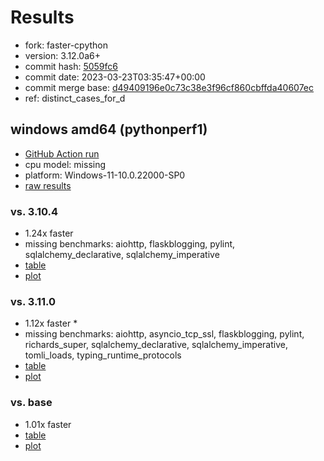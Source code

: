 # Results

- fork: faster-cpython
- version: 3.12.0a6+
- commit hash: [5059fc6](https://github.com/faster%2dcpython/cpython/commit/5059fc6)
- commit date: 2023-03-23T03:35:47+00:00
- commit merge base: [d49409196e0c73c38e3f96cf860cbffda40607ec](https://github.com/faster%2dcpython/cpython/commit/d49409196e0c73c38e3f96cf860cbffda40607ec)
- ref: distinct_cases_for_d

## windows amd64 (pythonperf1)

- [GitHub Action run](https://github.com/faster-cpython/benchmarking/actions/runs/4511099468)
- cpu model: missing
- platform: Windows-11-10.0.22000-SP0
- [raw results](bm-20230323-pythonperf1-amd64-faster%252dcpython-distinct_cases_for_d-3.12.0a6%2B-5059fc6.json)

### vs. 3.10.4

- 1.24x faster
- missing benchmarks: aiohttp, flaskblogging, pylint, sqlalchemy_declarative, sqlalchemy_imperative
- [table](bm-20230323-pythonperf1-amd64-faster%252dcpython-distinct_cases_for_d-3.12.0a6%2B-5059fc6-vs-3.10.4.md)
- [plot](bm-20230323-pythonperf1-amd64-faster%252dcpython-distinct_cases_for_d-3.12.0a6%2B-5059fc6-vs-3.10.4.png)

### vs. 3.11.0

- 1.12x faster \*
- missing benchmarks: aiohttp, asyncio_tcp_ssl, flaskblogging, pylint, richards_super, sqlalchemy_declarative, sqlalchemy_imperative, tomli_loads, typing_runtime_protocols
- [table](bm-20230323-pythonperf1-amd64-faster%252dcpython-distinct_cases_for_d-3.12.0a6%2B-5059fc6-vs-3.11.0.md)
- [plot](bm-20230323-pythonperf1-amd64-faster%252dcpython-distinct_cases_for_d-3.12.0a6%2B-5059fc6-vs-3.11.0.png)

### vs. base

- 1.01x faster
- [table](bm-20230323-pythonperf1-amd64-faster%252dcpython-distinct_cases_for_d-3.12.0a6%2B-5059fc6-vs-base.md)
- [plot](bm-20230323-pythonperf1-amd64-faster%252dcpython-distinct_cases_for_d-3.12.0a6%2B-5059fc6-vs-base.png)

